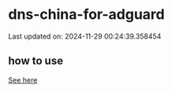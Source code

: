 # dns-china-for-adguard

Last updated on: 2024-11-29 00:24:39.358454

## how to use

[See here](https://github.com/AdguardTeam/AdGuardHome/wiki/Configuration#upstreams-from-file)